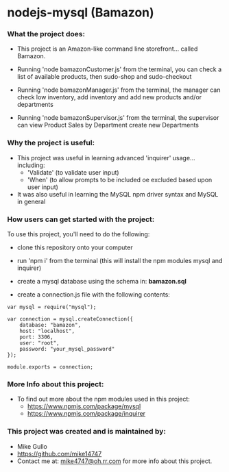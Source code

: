 # nodejs-mysql (Bamazon)

### What the project does:

* This project is an Amazon-like command line storefront... called Bamazon.

* Running 'node bamazonCustomer.js' from the terminal, you can check a list of available products, then sudo-shop and sudo-checkout

* Running 'node bamazonManager.js' from the terminal, the manager can check low inventory, add inventory and add new products and/or departments

* Running 'node bamazonSupervisor.js' from the terminal, the supervisor can view Product Sales by Department create new Departments


### Why the project is useful:

* This project was useful in learning advanced 'inquirer' usage... including:
  * 'Validate' (to validate user input)
  * 'When' (to allow prompts to be included oe excluded based upon user input)
* It was also useful in learning the MySQL npm driver syntax and MySQL in general


### How users can get started with the project:

To use this project, you'll need to do the following:

* clone this repository onto your computer

* run 'npm i' from the terminal (this will install the npm modules mysql and inquirer)

* create a mysql database using the schema in: **bamazon.sql**

* create a connection.js file with the following contents:

```
var mysql = require("mysql");

var connection = mysql.createConnection({
    database: "bamazon",
    host: "localhost",
    port: 3306,
    user: "root",
    password: "your_mysql_password"
});

module.exports = connection;
```


### More Info about this project:

* To find out more about the npm modules used in this project:
  * https://www.npmjs.com/package/mysql
  * https://www.npmjs.com/package/inquirer


### This project was created and is maintained by:

* Mike Gullo
* https://github.com/mike14747
* Contact me at: mike4747@oh.rr.com for more info about this project.


